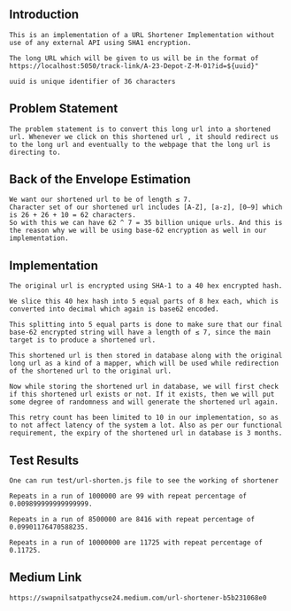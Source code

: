 ## Introduction

    This is an implementation of a URL Shortener Implementation without use of any external API using SHA1 encryption.

    The long URL which will be given to us will be in the format of
    https://localhost:5050/track-link/A-23-Depot-Z-M-01?id=${uuid}"

    uuid is unique identifier of 36 characters

## Problem Statement
    The problem statement is to convert this long url into a shortened url. Whenever we click on this shortened url , it should redirect us to the long url and eventually to the webpage that the long url is directing to.

## Back of the Envelope Estimation
    We want our shortened url to be of length ≤ 7.
    Character set of our shortened url includes [A-Z], [a-z], [0–9] which is 26 + 26 + 10 = 62 characters.
    So with this we can have 62 ^ 7 = 35 billion unique urls. And this is the reason why we will be using base-62 encryption as well in our implementation.

## Implementation
    The original url is encrypted using SHA-1 to a 40 hex encrypted hash.

    We slice this 40 hex hash into 5 equal parts of 8 hex each, which is converted into decimal which again is base62 encoded.

    This splitting into 5 equal parts is done to make sure that our final base-62 encrypted string will have a length of ≤ 7, since the main target is to produce a shortened url.

    This shortened url is then stored in database along with the original long url as a kind of a mapper, which will be used while redirection of the shortened url to the original url.

    Now while storing the shortened url in database, we will first check if this shortened url exists or not. If it exists, then we will put some degree of randomness and will generate the shortened url again.

    This retry count has been limited to 10 in our implementation, so as to not affect latency of the system a lot. Also as per our functional requirement, the expiry of the shortened url in database is 3 months.

## Test Results
    One can run test/url-shorten.js file to see the working of shortener

    Repeats in a run of 1000000 are 99 with repeat percentage of 0.009899999999999999.

    Repeats in a run of 8500000 are 8416 with repeat percentage of 0.09901176470588235.

    Repeats in a run of 10000000 are 11725 with repeat percentage of 0.11725.

## Medium Link
    https://swapnilsatpathycse24.medium.com/url-shortener-b5b231068e0